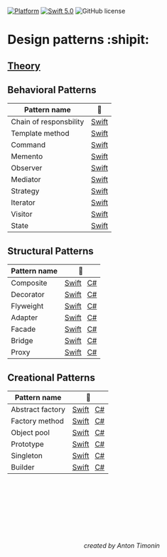 [![Platform](https://img.shields.io/badge/platform-iOS-green.svg)]()
[![Swift 5.0](https://img.shields.io/badge/Swift-5.0-orange.svg)](https://swift.org)
![GitHub license](https://img.shields.io/badge/license-MIT-blue.svg?style=flat)



# Design patterns :shipit:

## [Theory](https://github.com/timoninas/design-patterns/blob/develop_cs_patterns/theory.md)

## Behavioral Patterns

| Pattern name | :pencil: |
| --- | --- |
| Chain of responsbility | [Swift](https://github.com/timoninas/design-patterns/tree/master/Behavioral%20Patterns/Chain%20of%20Responsibility) |
| Template method | [Swift](https://github.com/timoninas/design-patterns/tree/master/Behavioral%20Patterns/Template%20Method) |
| Command | [Swift](https://github.com/timoninas/design-patterns/tree/master/Behavioral%20Patterns/Command) |
| Memento | [Swift](https://github.com/timoninas/design-patterns/tree/master/Behavioral%20Patterns/Memento) |
| Observer | [Swift](https://github.com/timoninas/design-patterns/tree/master/Behavioral%20Patterns/Observer) |
| Mediator | [Swift](https://github.com/timoninas/design-patterns/tree/master/Behavioral%20Patterns/Mediator) |
| Strategy | [Swift](https://github.com/timoninas/design-patterns/tree/master/Behavioral%20Patterns/Strategy) |
| Iterator | [Swift](https://github.com/timoninas/design-patterns/tree/master/Behavioral%20Patterns/Iterator) |
| Visitor | [Swift](https://github.com/timoninas/design-patterns/tree/master/Behavioral%20Patterns/Visitor) |
| State | [Swift](https://github.com/timoninas/design-patterns/tree/master/Behavioral%20Patterns/State) |

## Structural Patterns

| Pattern name | :pencil: |
| --- | --- |
| Composite | [Swift](https://github.com/timoninas/design-patterns/tree/master/Structural%20Patterns/Composite)   [С#](https://github.com/timoninas/design-patterns/blob/develop_cs_patterns/Structural%20Patterns/Composite/CS/Composite.cs) |
| Decorator | [Swift](https://github.com/timoninas/design-patterns/tree/master/Structural%20Patterns/Decorator)   [С#](https://github.com/timoninas/design-patterns/blob/develop_cs_patterns/Structural%20Patterns/Decorator/CS/Decorator.cs) |
| Flyweight | [Swift](https://github.com/timoninas/design-patterns/tree/master/Structural%20Patterns/Flyweight)   [С#](https://github.com/timoninas/design-patterns/blob/develop_cs_patterns/Structural%20Patterns/Flyweight/CS/Flyweight.cs) |
| Adapter | [Swift](https://github.com/timoninas/design-patterns/tree/master/Structural%20Patterns/Adapter)   [С#](https://github.com/timoninas/design-patterns/blob/develop_cs_patterns/Structural%20Patterns/Adapter/CS/Adapter.cs) |
| Facade | [Swift](https://github.com/timoninas/design-patterns/tree/master/Structural%20Patterns/Facade)   [С#](https://github.com/timoninas/design-patterns/blob/develop_cs_patterns/Structural%20Patterns/Facade/CS/Facade.cs) |
| Bridge | [Swift](https://github.com/timoninas/design-patterns/tree/master/Structural%20Patterns/Bridge)   [С#](https://github.com/timoninas/design-patterns/blob/develop_cs_patterns/Structural%20Patterns/Bridge/CS/Bridge.cs) |
| Proxy | [Swift](https://github.com/timoninas/design-patterns/tree/master/Structural%20Patterns/Proxy)   [С#](https://github.com/timoninas/design-patterns/blob/develop_cs_patterns/Structural%20Patterns/Proxy/CS/Proxy.cs) |
 

## Creational Patterns

| Pattern name | :pencil: |
| --- | --- |
| Abstract factory | [Swift](https://github.com/timoninas/design_patterns/tree/master/Creational%20Patterns/Abstract%20factory)   [С#](https://github.com/timoninas/design-patterns/blob/develop_cs_patterns/Creational%20Patterns/Abstract%20factory/CS/AbstractFactory.cs) |
| Factory method | [Swift](https://github.com/timoninas/design_patterns/tree/master/Creational%20Patterns/Factory%20method)   [С#](https://github.com/timoninas/design-patterns/blob/develop_cs_patterns/Creational%20Patterns/Factory%20method/CS/Company.cs) |
| Object pool | [Swift](https://github.com/timoninas/design-patterns/tree/master/Creational%20Patterns/Object%20pool)   [С#](https://github.com/timoninas/design-patterns/blob/develop_cs_patterns/Creational%20Patterns/Object%20pool/CS/ObjectPool.cs) |
| Prototype | [Swift](https://github.com/timoninas/design-patterns/tree/develop_cs_patterns/Creational%20Patterns/Prototype/Swift)   [С#](https://github.com/timoninas/design-patterns/blob/develop_cs_patterns/Creational%20Patterns/Prototype/CS/Prototype.cs) |
| Singleton | [Swift](https://github.com/timoninas/design-patterns/tree/develop_cs_patterns/Creational%20Patterns/Singleton/Swift)⁣⁣   [С#](https://github.com/timoninas/design-patterns/blob/develop_cs_patterns/Creational%20Patterns/Singleton/CS/Singleton.cs)|
| Builder | [Swift](https://github.com/timoninas/design-patterns/tree/develop_cs_patterns/Creational%20Patterns/Builder/Swift)⁣⁣⁣⁣   [С#](https://github.com/timoninas/design-patterns/blob/develop_cs_patterns/Creational%20Patterns/Builder/CS/Builder.cs)|



⠀⠀ ⠀⠀⠀⠀⠀⠀ ⠀⠀⠀⠀⠀⠀⠀⠀ ⠀⠀⠀⠀⠀⠀ ⠀⠀⠀⠀⠀⠀ ⠀⠀⠀⠀⠀⠀ ⠀⠀⠀⠀⠀⠀ ⠀⠀⠀⠀⠀⠀ ⠀⠀⠀⠀⠀⠀⠀⠀⠀⠀ ⠀⠀⠀⠀ ⠀⠀⠀⠀⠀⠀ ⠀⠀⠀⠀⠀⠀ 
###### ⠀⠀⠀⠀⠀⠀⠀⠀⠀⠀⠀⠀ ⠀⠀⠀⠀⠀⠀ ⠀⠀⠀⠀⠀⠀⠀⠀ ⠀⠀⠀⠀⠀⠀ ⠀⠀⠀⠀⠀⠀ ⠀⠀⠀⠀⠀⠀ ⠀⠀⠀⠀⠀⠀ ⠀⠀⠀⠀⠀⠀ ⠀⠀⠀⠀⠀⠀⠀⠀⠀⠀ ⠀⠀
###### ⠀⠀⠀⠀⠀⠀⠀⠀⠀⠀⠀⠀ ⠀⠀⠀⠀⠀⠀ ⠀⠀⠀⠀⠀⠀⠀⠀ ⠀⠀⠀⠀⠀⠀ ⠀⠀⠀⠀⠀⠀ ⠀⠀⠀⠀⠀⠀ ⠀⠀⠀⠀⠀⠀ ⠀⠀⠀⠀⠀⠀ ⠀⠀⠀⠀created by Anton Timonin
